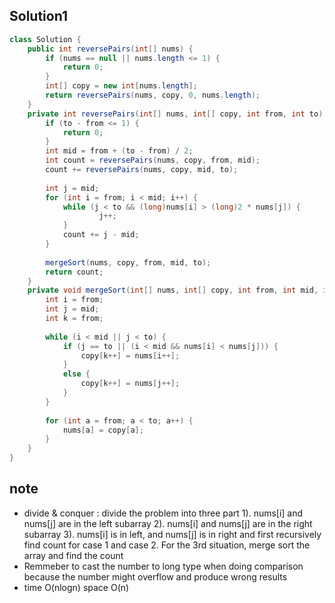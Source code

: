## Solution1
``` java 
class Solution {
    public int reversePairs(int[] nums) {
        if (nums == null || nums.length <= 1) {
            return 0;
        }
        int[] copy = new int[nums.length];
        return reversePairs(nums, copy, 0, nums.length);
    }
    private int reversePairs(int[] nums, int[] copy, int from, int to) {
        if (to - from <= 1) {
            return 0;
        }
        int mid = from + (to - from) / 2;
        int count = reversePairs(nums, copy, from, mid);
        count += reversePairs(nums, copy, mid, to);
        
        int j = mid;                                 
        for (int i = from; i < mid; i++) {
            while (j < to && (long)nums[i] > (long)2 * nums[j]) {
                    j++;
            }
            count += j - mid;
        }
        
        mergeSort(nums, copy, from, mid, to);
        return count;
    }
    private void mergeSort(int[] nums, int[] copy, int from, int mid, int to) {
        int i = from;
        int j = mid;
        int k = from;
        
        while (i < mid || j < to) {
            if (j == to || (i < mid && nums[i] < nums[j])) {
                copy[k++] = nums[i++];
            }
            else {
                copy[k++] = nums[j++];
            }
        }
        
        for (int a = from; a < to; a++) {
            nums[a] = copy[a];
        }
    }
}
```

## note
* divide & conquer : divide the problem into three part 
  1). nums[i] and nums[j] are in the left subarray
  2). nums[i] and nums[j] are in the right subarray
  3). nums[i] is in left, and nums[j] is in right
and first recursively find count for case 1 and case 2. For the 3rd situation, merge sort the array and find the count
* Remmeber to cast the number to long type when doing comparison because the number might overflow and produce wrong results
* time O(nlogn) space O(n)
